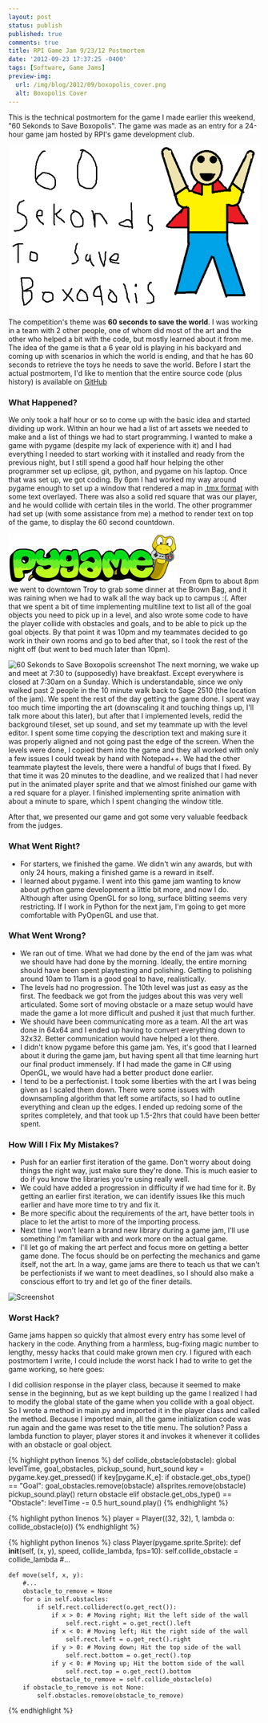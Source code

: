 ```yaml
---
layout: post
status: publish
published: true
comments: true
title: RPI Game Jam 9/23/12 Postmortem
date: '2012-09-23 17:37:25 -0400'
tags: [Software, Game Jams]
preview-img:
  url: /img/blog/2012/09/boxopolis_cover.png
  alt: Boxopolis Cover
---
```


This is the technical postmortem for the game I made earlier this weekend,
"60 Sekonds to Save Boxopolis". The game was made as an entry for a 24-hour
game jam hosted by RPI's game development club.

![header][1]
The competition's theme was **60 seconds to save the world**. I was working in
a team with 2 other people, one of whom did most of the art and the other who
helped a bit with the code, but mostly learned about it from me. The idea of
the game is that a 6 year old is playing in his backyard and coming up with
scenarios in which the world is ending, and that he has 60 seconds to retrieve
the toys he needs to save the world. Before I start the actual postmortem, I'd
like to mention that the entire source code (plus history) is available on
[GitHub][2]

### What Happened?

We only took a half hour or so to come up with the basic idea and started
dividing up work. Within an hour we had a list of art assets we needed to make
and a list of things we had to start programming. I wanted to make a game with
pygame (despite my lack of experience with it) and I had everything I needed
to start working with it installed and ready from the previous night, but I
still spend a good half hour helping the other programmer set up eclipse, git,
python, and pygame on his laptop. Once that was set up, we got coding. By 6pm
I had worked my way around pygame enough to set up a window that rendered a
map in [.tmx format][3] with some text overlayed. There was also a solid red
square that was our player, and he would collide with certain tiles in the
world. The other programmer had set up (with some assistance from me) a method
to render text on top of the game, to display the 60 second countdown.

![Pygame Logo][4]
From 6pm to about 8pm we went to downtown Troy to grab some dinner at the
Brown Bag, and it was raining when we had to walk all the way back up to
campus :(. After that we spent a bit of time implementing multiline text to
list all of the goal objects you need to pick up in a level, and also wrote
some code to have the player collide with obstacles and goals, and to be able
to pick up the goal objects. By that point it was 10pm and my teammates
decided to go work in their own rooms and go to bed after that, so I took the
rest of the night off (but went to bed much later than 10pm).

![][5]
The next morning, we wake up and meet at 7:30 to (supposedly) have breakfast.
Except everywhere is closed at 7:30am on a Sunday. Which is understandable,
since we only walked past 2 people in the 10 minute walk back to Sage 2510
(the location of the jam). We spent the rest of the day getting the game done.
I spent way too much time importing the art&nbsp;(downscaling it and touching
things up, I'll talk more about this later), but after that I implemented
levels, redid the background tileset, set up sound, and set my teammate up
with the level editor. I spent some time copying the description text and
making sure it was properly aligned and not going past the edge of the screen.
When the levels were done, I copied them into the game and they all worked
with only a few issues I could tweak by hand with Notepad++. We had the other
teammate playtest the levels, there were a handful of bugs that I fixed. By
that time it was 20 minutes to the deadline, and we realized that I had never
put in the animated player sprite and that we almost finished our game with a
red square for a player. I finished implementing sprite animation with about a
minute to spare, which I spent changing the window title.

After that, we presented our game and got some very valuable feedback from the
judges.

### What Went Right?

 - For starters, we finished the game. We didn't win any awards, but with only
   24 hours, making a finished game is a reward in itself.
 - I learned about pygame. I went into this game jam wanting to know about
   python game development a little bit more, and now I do. Although after
   using OpenGL for so long, surface blitting seems very restricting. If I
   work in Python for the next jam, I'm going to get more comfortable with
   PyOpenGL and use that.

### What Went Wrong?

 - We ran out of time. What we had done by the end of the jam was what we
   should have had done by the morning. Ideally, the entire morning should
   have been spent playtesting and polishing. Getting to polishing around 10am
   to 11am is a good goal to have, realistically.
 - The levels had no progression. The 10th level was just as easy as the
   first. The feedback we got from the judges about this was very well
   articulated. Some sort of moving obstacle or a maze setup would have made
   the game a lot more difficult and pushed it just that much further.
 - We should have been communicating more as a team. All the art was done in
   64x64 and I ended up having to convert everything down to 32x32. Better
   communication would have helped a lot there.
 - I didn't know pygame before this game jam. Yes, it's good that I learned
   about it during the game jam, but having spent all that time learning hurt
   our final product immensely. If I had made the game in C# using OpenGL, we
   would have had a better product done earlier.
 - I tend to be a perfectionist. I took some liberties with the art I was
   being given as I scaled them down. There were some issues with downsampling
   algorithm that left some artifacts, so I had to outline everything and
   clean up the edges. I ended up redoing some of the sprites completely, and
   that took up 1.5-2hrs that could have been better spent.

### How Will I Fix My Mistakes?

 - Push for an earlier first iteration of the game. Don't worry about doing
   things the right way, just make sure they're done. This is much easier to
   do if you know the libraries you're using really well.
 - We could have added a progression in difficulty if we had time for it. By
   getting an earlier first iteration, we can identify issues like this much
   earlier and have more time to try and fix it.
 - Be more specific about the requirements of the art, have better tools in
   place to let the artist to more of the importing process.
 - Next time I won't learn a brand new library during a game jam, I'll use
   something I'm familiar with and work more on the actual game.
 - I'll let go of making the art perfect and focus more on getting a better
   game done. The focus should be on perfecting the mechanics and game itself,
   not the art. In a way, game jams are there to teach us that we can't be
   perfectionists if we want to meet deadlines, so I should also make a
   conscious effort to try and let go of the finer details.

![][6]

### Worst Hack?

Game jams happen so quickly that almost every entry has some level of hackery
in the code. Anything from a harmless, bug-fixing magic number to lengthy,
messy hacks that could make grown men cry. I figured with each postmortem I
write, I could include the worst hack I had to write to get the game working,
so here goes:

I did collision response in the player class, because it seemed to make sense
in the beginning, but as we kept building up the game I realized I had to
modify the global state of the game when you collide with a goal object. So I
wrote a method in main.py and imported it in the player class and called the
method. Because I imported main, all the game initialization code was run
again and the game was reset to the title menu. The solution? Pass a lambda
function to player, player stores it and invokes it whenever it collides with
an obstacle or goal object.

{% highlight python linenos %}
def collide_obstacle(obstacle):
    global levelTime, goal_obstacles, pickup_sound, hurt_sound
    key = pygame.key.get_pressed()
    if key[pygame.K_e]:
        if obstacle.get_obs_type() == "Goal":
            goal_obstacles.remove(obstacle)
            allsprites.remove(obstacle)
            pickup_sound.play()
            return obstacle
    elif obstacle.get_obs_type() == "Obstacle":
        levelTime -= 0.5
        hurt_sound.play()
{% endhighlight %}

{% highlight python linenos %}
player = Player((32, 32), 1, lambda o: collide_obstacle(o))
{% endhighlight %}

{% highlight python linenos %}
class Player(pygame.sprite.Sprite):
    def __init__(self, (x, y), speed, collide_lambda, fps=10):
        self.collide_obstacle = collide_lambda
        #...
		
    def move(self, x, y):
        #...
        obstacle_to_remove = None
        for o in self.obstacles:
            if self.rect.colliderect(o.get_rect()):
                if x > 0: # Moving right; Hit the left side of the wall
                    self.rect.right = o.get_rect().left
                if x < 0: # Moving left; Hit the right side of the wall
                    self.rect.left = o.get_rect().right
                if y > 0: # Moving down; Hit the top side of the wall
                    self.rect.bottom = o.get_rect().top
                if y < 0: # Moving up; Hit the bottom side of the wall
                    self.rect.top = o.get_rect().bottom
                obstacle_to_remove = self.collide_obstacle(o)
        if obstacle_to_remove is not None:
            self.obstacles.remove(obstacle_to_remove)
{% endhighlight %}


[1]: /img/blog/2012/09/boxopolis_cover.png "60 Sekonds to Save Boxopolis"
[2]: https://github.com/Robmaister/RPI-Game-Jam-9-22-12
[3]: http://www.mapeditor.org/
[4]: /img/blog/2012/09/pygame_small.gif
[5]: /img/blog/2012/09/boxopolis_screen.png "60 Sekonds to Save Boxopolis screenshot"
[6]: /img/blog/2012/09/boxopolis_screen2.png "Screenshot"

